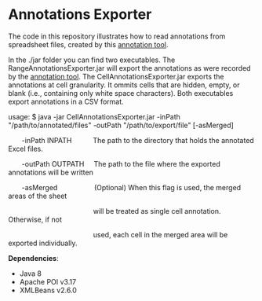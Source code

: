 # Annotations Exporter
The code in this repository illustrates how to read annotations from spreadsheet files, created by this [annotation tool](https://github.com/ddenron/annotation_tool).

In the ./jar folder you can find two executables. The RangeAnnotationsExporter.jar will export the annotations as were recorded by the [annotation tool](https://github.com/ddenron/annotation_tool). The CellAnnotationsExporter.jar exports the annotations at cell granularity. It ommits cells that are  hidden, empty, or blank (i.e., containing only white space characters).
Both executables export annotations in a CSV format. 

usage: $ java -jar CellAnnotationsExporter.jar -inPath "/path/to/annotated/files" -outPath "/path/to/export/file" [-asMerged]

&nbsp;&nbsp;&nbsp;&nbsp;&nbsp;&nbsp; -inPath INPATH &nbsp;&nbsp;&nbsp;&nbsp;&nbsp;&nbsp;&nbsp;&nbsp;&nbsp;  The path to the directory that holds the annotated Excel files.
                    
&nbsp;&nbsp;&nbsp;&nbsp;&nbsp;&nbsp; -outPath OUTPATH &nbsp;&nbsp;&nbsp; The path to the file where the exported annotations will be written

&nbsp;&nbsp;&nbsp;&nbsp;&nbsp;&nbsp; -asMerged &nbsp;&nbsp;&nbsp;&nbsp;&nbsp;&nbsp;&nbsp;
&nbsp;&nbsp;&nbsp;&nbsp;&nbsp;&nbsp;&nbsp;&nbsp;&nbsp; (Optional) When this flag is used, the merged areas of the sheet

&nbsp;&nbsp;&nbsp;&nbsp;&nbsp;&nbsp;&nbsp;&nbsp;&nbsp;&nbsp;&nbsp;&nbsp;&nbsp;&nbsp;&nbsp;&nbsp;&nbsp;&nbsp;&nbsp;&nbsp;&nbsp;&nbsp;&nbsp;&nbsp;&nbsp;&nbsp;&nbsp;&nbsp;&nbsp;&nbsp;&nbsp;&nbsp;&nbsp;&nbsp;&nbsp;&nbsp;&nbsp;&nbsp;&nbsp;&nbsp;&nbsp;&nbsp;&nbsp; will be treated as single cell annotation. Otherwise, if not 

&nbsp;&nbsp;&nbsp;&nbsp;&nbsp;&nbsp;&nbsp;&nbsp;&nbsp;&nbsp;&nbsp;&nbsp;&nbsp;&nbsp;&nbsp;&nbsp;&nbsp;&nbsp;&nbsp;&nbsp;&nbsp;&nbsp;&nbsp;&nbsp;&nbsp;&nbsp;&nbsp;&nbsp;&nbsp;&nbsp;&nbsp;&nbsp;&nbsp;&nbsp;&nbsp;&nbsp;&nbsp;&nbsp;&nbsp;&nbsp;&nbsp;&nbsp;&nbsp; used, each cell in the merged area will be exported individually.

**Dependencies**: 
* Java 8
* Apache POI v3.17
* XMLBeans v2.6.0
